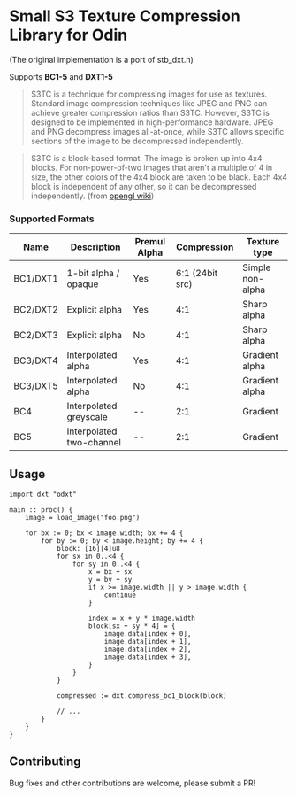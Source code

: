 # Small S3 Texture Compression Library for Odin
(The original implementation is a port of stb_dxt.h)

Supports **BC1-5** and **DXT1-5**

> S3TC is a technique for compressing images for use as textures. Standard image compression techniques like JPEG and PNG can achieve greater compression ratios than S3TC. However, S3TC is designed to be implemented in high-performance hardware. JPEG and PNG decompress images all-at-once, while S3TC allows specific sections of the image to be decompressed independently.

> S3TC is a block-based format. The image is broken up into 4x4 blocks. For non-power-of-two images that aren't a multiple of 4 in size, the other colors of the 4x4 block are taken to be black. Each 4x4 block is independent of any other, so it can be decompressed independently.
> (from [opengl wiki](https://www.khronos.org/opengl/wiki/S3_Texture_Compression))

### Supported Formats
Name       | Description               | Premul Alpha  | Compression      | Texture type
-----------|---------------------------|---------------|------------------|---------------
BC1/DXT1   | 1-bit alpha / opaque      | Yes           | 6:1 (24bit src)  | Simple non-alpha
BC2/DXT2   | Explicit alpha            | Yes           | 4:1              | Sharp alpha
BC2/DXT3   | Explicit alpha            | No            | 4:1              | Sharp alpha
BC3/DXT4   | Interpolated alpha        | Yes           | 4:1              | Gradient alpha
BC3/DXT5   | Interpolated alpha        | No            | 4:1              | Gradient alpha
BC4        | Interpolated greyscale    | --            | 2:1              | Gradient
BC5        | Interpolated two-channel  | --            | 2:1              | Gradient

## Usage

```odin
import dxt "odxt"

main :: proc() {
    image = load_image("foo.png")
    
    for bx := 0; bx < image.width; bx += 4 {
        for by := 0; by < image.height; by += 4 {
            block: [16][4]u8
            for sx in 0..<4 {
                for sy in 0..<4 {
                    x = bx + sx
                    y = by + sy
                    if x >= image.width || y > image.width {
                        continue
                    }
                    
                    index = x + y * image.width
                    block[sx + sy * 4] = {
                        image.data[index + 0],
                        image.data[index + 1],
                        image.data[index + 2],
                        image.data[index + 3],
                    }
                }
            }
            
            compressed := dxt.compress_bc1_block(block)
            
            // ...
        }
    }
}
```

## Contributing
Bug fixes and other contributions are welcome, please submit a PR!
